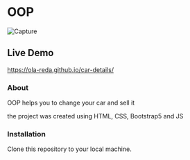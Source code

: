 # OOP

![Capture](https://github.com/Ola-Reda/car-details/assets/78170370/a8c07a5c-c543-4077-af8d-bee33435dd02)

## Live Demo

https://ola-reda.github.io/car-details/

### About

OOP helps you to change your car and sell it

the project was created using HTML, CSS, Bootstrap5 and JS

### Installation

Clone this repository to your local machine.
